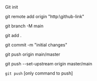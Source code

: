 
Git init

git remote add origin "http:\\github-link"

git branch -M main

git add .

git commit -m "initial changes"


git push origin main/master


git push --set-upstream origin master/main


```git push```  [only command to push]
